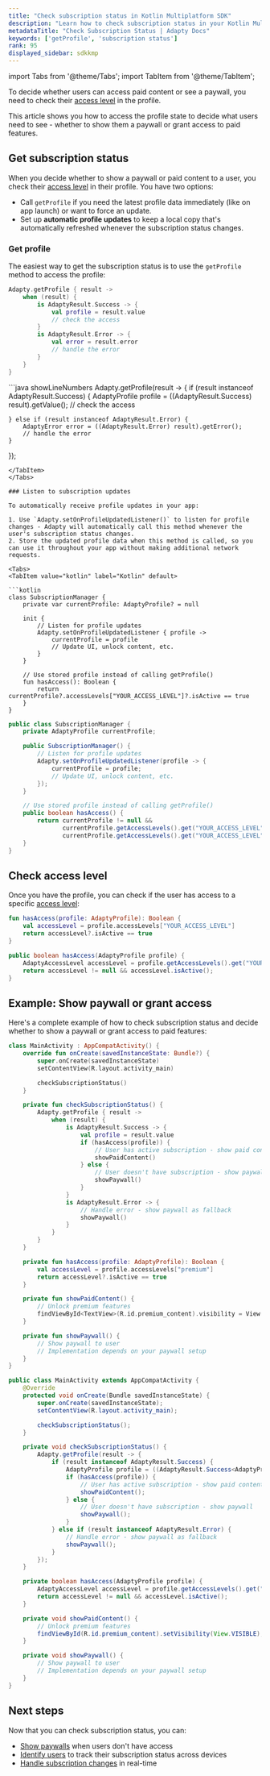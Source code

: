 ```yaml
---
title: "Check subscription status in Kotlin Multiplatform SDK"
description: "Learn how to check subscription status in your Kotlin Multiplatform app with Adapty."
metadataTitle: "Check Subscription Status | Adapty Docs"
keywords: ['getProfile', 'subscription status']
rank: 95
displayed_sidebar: sdkkmp
---
```


import Tabs from '@theme/Tabs';
import TabItem from '@theme/TabItem';

To decide whether users can access paid content or see a paywall, you need to check their [access level](access-level.md) in the profile.

This article shows you how to access the profile state to decide what users need to see - whether to show them a paywall or grant access to paid features.

## Get subscription status

When you decide whether to show a paywall or paid content to a user, you check their [access level](access-level.md) in their profile. You have two options:

- Call `getProfile` if you need the latest profile data immediately (like on app launch) or want to force an update.
- Set up **automatic profile updates** to keep a local copy that's automatically refreshed whenever the subscription status changes.

### Get profile

The easiest way to get the subscription status is to use the `getProfile` method to access the profile:

<Tabs groupId="current-os" queryString>

<TabItem value="kotlin" label="Kotlin" default>

```kotlin showLineNumbers
Adapty.getProfile { result ->
    when (result) {
        is AdaptyResult.Success -> {
            val profile = result.value
            // check the access
        }
        is AdaptyResult.Error -> {
            val error = result.error
            // handle the error
        }
    }
}
```
</TabItem>
<TabItem value="java" label="Java" default>
```java showLineNumbers
Adapty.getProfile(result -> {
    if (result instanceof AdaptyResult.Success) {
        AdaptyProfile profile = ((AdaptyResult.Success<AdaptyProfile>) result).getValue();
        // check the access

    } else if (result instanceof AdaptyResult.Error) {
        AdaptyError error = ((AdaptyResult.Error) result).getError();
        // handle the error
    }
});
```
</TabItem>
</Tabs>

### Listen to subscription updates

To automatically receive profile updates in your app:

1. Use `Adapty.setOnProfileUpdatedListener()` to listen for profile changes - Adapty will automatically call this method whenever the user's subscription status changes.
2. Store the updated profile data when this method is called, so you can use it throughout your app without making additional network requests.

<Tabs>
<TabItem value="kotlin" label="Kotlin" default>

```kotlin
class SubscriptionManager {
    private var currentProfile: AdaptyProfile? = null
    
    init {
        // Listen for profile updates
        Adapty.setOnProfileUpdatedListener { profile ->
            currentProfile = profile
            // Update UI, unlock content, etc.
        }
    }
    
    // Use stored profile instead of calling getProfile()
    fun hasAccess(): Boolean {
        return currentProfile?.accessLevels["YOUR_ACCESS_LEVEL"]?.isActive == true
    }
}
```

</TabItem>

<TabItem value="java" label="Java">

```java
public class SubscriptionManager {
    private AdaptyProfile currentProfile;

    public SubscriptionManager() {
        // Listen for profile updates
        Adapty.setOnProfileUpdatedListener(profile -> {
            currentProfile = profile;
            // Update UI, unlock content, etc.
        });
    }

    // Use stored profile instead of calling getProfile()
    public boolean hasAccess() {
        return currentProfile != null && 
               currentProfile.getAccessLevels().get("YOUR_ACCESS_LEVEL") != null &&
               currentProfile.getAccessLevels().get("YOUR_ACCESS_LEVEL").isActive();
    }
}
```

</TabItem>
</Tabs>

## Check access level

Once you have the profile, you can check if the user has access to a specific [access level](access-level.md):

<Tabs groupId="current-os" queryString>

<TabItem value="kotlin" label="Kotlin" default>

```kotlin showLineNumbers
fun hasAccess(profile: AdaptyProfile): Boolean {
    val accessLevel = profile.accessLevels["YOUR_ACCESS_LEVEL"]
    return accessLevel?.isActive == true
}
```
</TabItem>
<TabItem value="java" label="Java" default>

```java showLineNumbers
public boolean hasAccess(AdaptyProfile profile) {
    AdaptyAccessLevel accessLevel = profile.getAccessLevels().get("YOUR_ACCESS_LEVEL");
    return accessLevel != null && accessLevel.isActive();
}
```
</TabItem>
</Tabs>

## Example: Show paywall or grant access

Here's a complete example of how to check subscription status and decide whether to show a paywall or grant access to paid features:

<Tabs groupId="current-os" queryString>

<TabItem value="kotlin" label="Kotlin" default>

```kotlin showLineNumbers
class MainActivity : AppCompatActivity() {
    override fun onCreate(savedInstanceState: Bundle?) {
        super.onCreate(savedInstanceState)
        setContentView(R.layout.activity_main)

        checkSubscriptionStatus()
    }

    private fun checkSubscriptionStatus() {
        Adapty.getProfile { result ->
            when (result) {
                is AdaptyResult.Success -> {
                    val profile = result.value
                    if (hasAccess(profile)) {
                        // User has active subscription - show paid content
                        showPaidContent()
                    } else {
                        // User doesn't have subscription - show paywall
                        showPaywall()
                    }
                }
                is AdaptyResult.Error -> {
                    // Handle error - show paywall as fallback
                    showPaywall()
                }
            }
        }
    }

    private fun hasAccess(profile: AdaptyProfile): Boolean {
        val accessLevel = profile.accessLevels["premium"]
        return accessLevel?.isActive == true
    }

    private fun showPaidContent() {
        // Unlock premium features
        findViewById<TextView>(R.id.premium_content).visibility = View.VISIBLE
    }

    private fun showPaywall() {
        // Show paywall to user
        // Implementation depends on your paywall setup
    }
}
```
</TabItem>
<TabItem value="java" label="Java" default>

```java showLineNumbers
public class MainActivity extends AppCompatActivity {
    @Override
    protected void onCreate(Bundle savedInstanceState) {
        super.onCreate(savedInstanceState);
        setContentView(R.layout.activity_main);

        checkSubscriptionStatus();
    }

    private void checkSubscriptionStatus() {
        Adapty.getProfile(result -> {
            if (result instanceof AdaptyResult.Success) {
                AdaptyProfile profile = ((AdaptyResult.Success<AdaptyProfile>) result).getValue();
                if (hasAccess(profile)) {
                    // User has active subscription - show paid content
                    showPaidContent();
                } else {
                    // User doesn't have subscription - show paywall
                    showPaywall();
                }
            } else if (result instanceof AdaptyResult.Error) {
                // Handle error - show paywall as fallback
                showPaywall();
            }
        });
    }

    private boolean hasAccess(AdaptyProfile profile) {
        AdaptyAccessLevel accessLevel = profile.getAccessLevels().get("premium");
        return accessLevel != null && accessLevel.isActive();
    }

    private void showPaidContent() {
        // Unlock premium features
        findViewById(R.id.premium_content).setVisibility(View.VISIBLE);
    }

    private void showPaywall() {
        // Show paywall to user
        // Implementation depends on your paywall setup
    }
}
```
</TabItem>
</Tabs>

## Next steps

Now that you can check subscription status, you can:

- [Show paywalls](kmp-present-paywalls.md) when users don't have access
- [Identify users](kmp-quickstart-identify.md) to track their subscription status across devices
- [Handle subscription changes](kmp-listen-subscription-changes.md) in real-time
